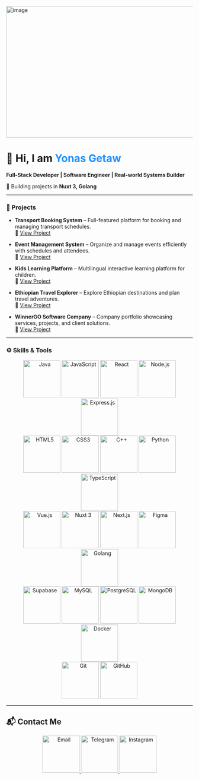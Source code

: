 <img width="1120" height="354" alt="image" src="https://github.com/user-attachments/assets/8468629d-8685-462a-959b-3f6db62dee7f" />



# 👋 Hi, I am <span style="color:#1E90FF;">Yonas Getaw</span>
**Full-Stack Developer | Software Engineer | Real-world Systems Builder**  

🚀 Building projects in **Nuxt 3, Golang**  

---

### 🚀 Projects

- **Transport Booking System** – Full-featured platform for booking and managing transport schedules.  
  🔗 [View Project](https://transportbookingsytsem.netlify.app/)

- **Event Management System** – Organize and manage events efficiently with schedules and attendees.  
  🔗 [View Project](https://grand-crisp-bbbdfa.netlify.app/)

- **Kids Learning Platform** – Multilingual interactive learning platform for children.  
  🔗 [View Project](https://ethiopiskidslarningplatform.netlify.app/)

- **Ethiopian Travel Explorer** – Explore Ethiopian destinations and plan travel adventures.  
  🔗 [View Project](https://gentle-dragon-d5845e.netlify.app/)

- **WinnerGO Software Company** – Company portfolio showcasing services, projects, and client solutions.  
  🔗 [View Project](https://superb-starlight-ddd132.netlify.app/)

---

### ⚙️ Skills & Tools
<div align="center">
<img src="https://cdn.jsdelivr.net/gh/devicons/devicon/icons/java/java-original.svg" title="Java" width="100"/> 
<img src="https://cdn.jsdelivr.net/gh/devicons/devicon/icons/javascript/javascript-original.svg" title="JavaScript" width="100"/> 
<img src="https://cdn.jsdelivr.net/gh/devicons/devicon/icons/react/react-original.svg" title="React" width="100"/> 
<img src="https://cdn.jsdelivr.net/gh/devicons/devicon/icons/nodejs/nodejs-original.svg" title="Node.js" width="100"/> 
<img src="https://cdn.jsdelivr.net/gh/devicons/devicon/icons/express/express-original.svg" title="Express.js" width="100"/> 
<br>
<img src="https://cdn.jsdelivr.net/gh/devicons/devicon/icons/html5/html5-original.svg" title="HTML5" width="100"/> 
<img src="https://cdn.jsdelivr.net/gh/devicons/devicon/icons/css3/css3-original.svg" title="CSS3" width="100"/> 
<img src="https://cdn.jsdelivr.net/gh/devicons/devicon/icons/cplusplus/cplusplus-original.svg" title="C++" width="100"/> 
<img src="https://cdn.jsdelivr.net/gh/devicons/devicon/icons/python/python-original.svg" title="Python" width="100"/> 
<img src="https://cdn.jsdelivr.net/gh/devicons/devicon/icons/typescript/typescript-original.svg" title="TypeScript" width="100"/> 
<br>
<img src="https://cdn.jsdelivr.net/gh/devicons/devicon/icons/vuejs/vuejs-original.svg" title="Vue.js" width="100"/> 
<img src="https://cdn.jsdelivr.net/gh/devicons/devicon/icons/nuxtjs/nuxtjs-original.svg" title="Nuxt 3" width="100"/> 
<img src="https://cdn.jsdelivr.net/gh/devicons/devicon/icons/nextjs/nextjs-original.svg" title="Next.js" width="100"/> 
<img src="https://cdn.jsdelivr.net/gh/devicons/devicon/icons/figma/figma-original.svg" title="Figma" width="100"/> 
<img src="https://upload.wikimedia.org/wikipedia/commons/0/05/Go_Logo_Blue.svg" title="Golang" width="100"/> 
<br>
<img src="https://cdn.jsdelivr.net/gh/devicons/devicon/icons/supabase/supabase-original.svg" title="Supabase" width="100"/> 
<img src="https://cdn.jsdelivr.net/gh/devicons/devicon/icons/mysql/mysql-original.svg" title="MySQL" width="100"/> 
<img src="https://cdn.jsdelivr.net/gh/devicons/devicon/icons/postgresql/postgresql-original.svg" title="PostgreSQL" width="100"/> 
<img src="https://cdn.jsdelivr.net/gh/devicons/devicon/icons/mongodb/mongodb-original.svg" title="MongoDB" width="100"/> 
<img src="https://cdn.jsdelivr.net/gh/devicons/devicon/icons/docker/docker-original.svg" title="Docker" width="100"/> 
<br>
<img src="https://cdn.jsdelivr.net/gh/devicons/devicon/icons/git/git-original.svg" title="Git" width="100"/> 
<img src="https://cdn.jsdelivr.net/gh/devicons/devicon/icons/github/github-original.svg" title="GitHub" width="100"/> 
</div>

---

## 📬 Contact Me
<p align="center">
  <a href="mailto:yonasgetaw5444@gmail.com" target="_blank">
    <img src="https://cdn-icons-png.flaticon.com/512/732/732200.png" alt="Email" width="100" />
  </a>
  <a href="https://t.me/@YONAA54" target="_blank">
    <img src="https://cdn-icons-png.flaticon.com/512/2111/2111646.png" alt="Telegram" width="100" />
  </a>
  <a href="https://instagram.com/yourprofile" target="_blank">
    <img src="https://cdn-icons-png.flaticon.com/512/2111/2111463.png" alt="Instagram" width="100" />
  </a>
</p>

